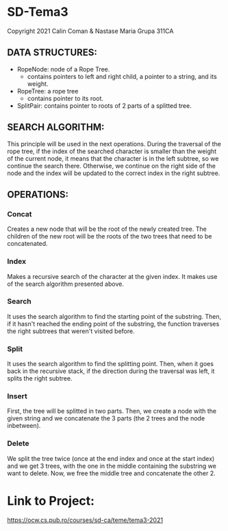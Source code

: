 # SD-Tema3

Copyright 2021 Calin Coman & Nastase Maria
Grupa 311CA

## DATA STRUCTURES:
- RopeNode: node of a Rope Tree.
    - contains pointers to left and right child, a pointer to a string, and its weight.
- RopeTree: a rope tree
    - contains pointer to its root.
- SplitPair: contains pointer to roots of 2 parts of a splitted tree.

## SEARCH ALGORITHM:
This principle will be used in the next operations. During the traversal of the rope tree, if the index of the searched character is smaller than the weight of the current node, it means that the character is in the left subtree, so we continue the search there. Otherwise, we continue on the right side of the node and the index will be updated to the correct index in the right subtree.

## OPERATIONS:
### Concat
Creates a new node that will be the root of the newly created tree. The children of the new root will be the roots of the two trees that need to be concatenated. 

### Index
Makes a recursive search of the character at the given index. It makes use of the search algorithm presented above.

### Search
It uses the search algorithm to find the starting point of the substring. Then, if it hasn't reached the ending point of the substring, the function traverses the right subtrees that weren't visited before.
        
### Split
It uses the search algorithm to find the splitting point. Then, when it goes back in the recursive stack, if the direction during the traversal was left, it splits the right subtree.
        
### Insert
First, the tree will be splitted in two parts. Then, we create a node with the given string and we concatenate the 3 parts (the 2 trees and the node inbetween).
        
### Delete
We split the tree twice (once at the end index and once at the start index) and we get 3 trees, with the one in the middle containing the substring we want to delete. Now, we free the middle tree and concatenate the other 2.


# Link to Project:
https://ocw.cs.pub.ro/courses/sd-ca/teme/tema3-2021
